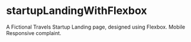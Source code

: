 # startupLandingWithFlexbox
A Fictional Travels Startup Landing page, designed using Flexbox. Mobile Responsive complaint.
